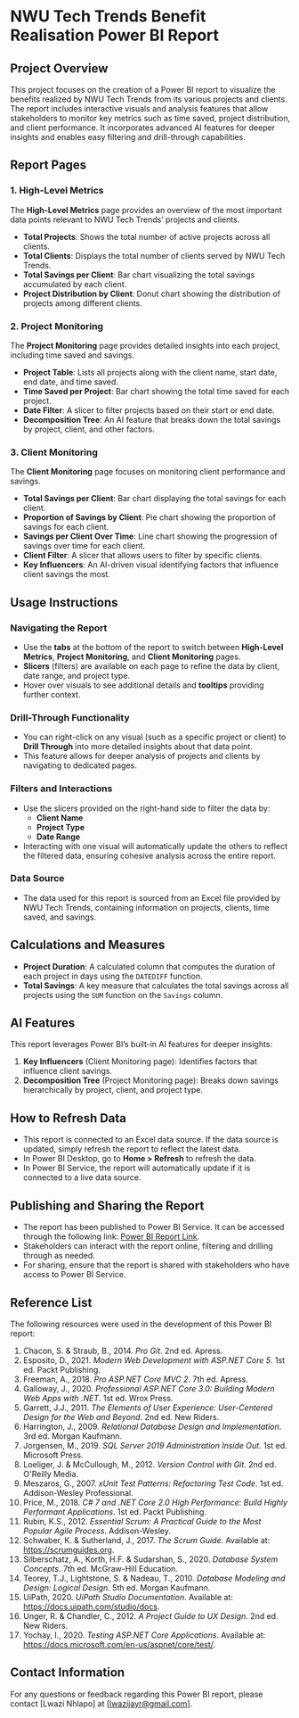 # NWU Tech Trends Benefit Realisation Power BI Report

## Project Overview
This project focuses on the creation of a Power BI report to visualize the benefits realized by NWU Tech Trends from its various projects and clients. The report includes interactive visuals and analysis features that allow stakeholders to monitor key metrics such as time saved, project distribution, and client performance. It incorporates advanced AI features for deeper insights and enables easy filtering and drill-through capabilities.

## Report Pages

### 1. High-Level Metrics
The **High-Level Metrics** page provides an overview of the most important data points relevant to NWU Tech Trends’ projects and clients.

- **Total Projects**: Shows the total number of active projects across all clients.
- **Total Clients**: Displays the total number of clients served by NWU Tech Trends.
- **Total Savings per Client**: Bar chart visualizing the total savings accumulated by each client.
- **Project Distribution by Client**: Donut chart showing the distribution of projects among different clients.


### 2. Project Monitoring
The **Project Monitoring** page provides detailed insights into each project, including time saved and savings.

- **Project Table**: Lists all projects along with the client name, start date, end date, and time saved.
- **Time Saved per Project**: Bar chart showing the total time saved for each project.
- **Date Filter**: A slicer to filter projects based on their start or end date.
- **Decomposition Tree**: An AI feature that breaks down the total savings by project, client, and other factors.

### 3. Client Monitoring
The **Client Monitoring** page focuses on monitoring client performance and savings.

- **Total Savings per Client**: Bar chart displaying the total savings for each client.
- **Proportion of Savings by Client**: Pie chart showing the proportion of savings for each client.
- **Savings per Client Over Time**: Line chart showing the progression of savings over time for each client.
- **Client Filter**: A slicer that allows users to filter by specific clients.
- **Key Influencers**: An AI-driven visual identifying factors that influence client savings the most.

## Usage Instructions

### Navigating the Report
- Use the **tabs** at the bottom of the report to switch between **High-Level Metrics**, **Project Monitoring**, and **Client Monitoring** pages.
- **Slicers** (filters) are available on each page to refine the data by client, date range, and project type.
- Hover over visuals to see additional details and **tooltips** providing further context.

### Drill-Through Functionality
- You can right-click on any visual (such as a specific project or client) to **Drill Through** into more detailed insights about that data point. 
- This feature allows for deeper analysis of projects and clients by navigating to dedicated pages.

### Filters and Interactions
- Use the slicers provided on the right-hand side to filter the data by:
  - **Client Name**
  - **Project Type**
  - **Date Range**
- Interacting with one visual will automatically update the others to reflect the filtered data, ensuring cohesive analysis across the entire report.

### Data Source
- The data used for this report is sourced from an Excel file provided by NWU Tech Trends, containing information on projects, clients, time saved, and savings.

## Calculations and Measures

- **Project Duration**: A calculated column that computes the duration of each project in days using the `DATEDIFF` function.
- **Total Savings**: A key measure that calculates the total savings across all projects using the `SUM` function on the `Savings` column.

## AI Features
This report leverages Power BI’s built-in AI features for deeper insights:

1. **Key Influencers** (Client Monitoring page): Identifies factors that influence client savings.
2. **Decomposition Tree** (Project Monitoring page): Breaks down savings hierarchically by project, client, and project type.

## How to Refresh Data
- This report is connected to an Excel data source. If the data source is updated, simply refresh the report to reflect the latest data.
- In Power BI Desktop, go to **Home > Refresh** to refresh the data.
- In Power BI Service, the report will automatically update if it is connected to a live data source.

## Publishing and Sharing the Report
- The report has been published to Power BI Service. It can be accessed through the following link: [Power BI Report Link](#).
- Stakeholders can interact with the report online, filtering and drilling through as needed.
- For sharing, ensure that the report is shared with stakeholders who have access to Power BI Service.

## Reference List
The following resources were used in the development of this Power BI report:

1. Chacon, S. & Straub, B., 2014. *Pro Git*. 2nd ed. Apress.
2. Esposito, D., 2021. *Modern Web Development with ASP.NET Core 5*. 1st ed. Packt Publishing.
3. Freeman, A., 2018. *Pro ASP.NET Core MVC 2*. 7th ed. Apress.
4. Galloway, J., 2020. *Professional ASP.NET Core 3.0: Building Modern Web Apps with .NET*. 1st ed. Wrox Press.
5. Garrett, J.J., 2011. *The Elements of User Experience: User-Centered Design for the Web and Beyond*. 2nd ed. New Riders.
6. Harrington, J., 2009. *Relational Database Design and Implementation*. 3rd ed. Morgan Kaufmann.
7. Jorgensen, M., 2019. *SQL Server 2019 Administration Inside Out*. 1st ed. Microsoft Press.
8. Loeliger, J. & McCullough, M., 2012. *Version Control with Git*. 2nd ed. O'Reilly Media.
9. Meszaros, G., 2007. *xUnit Test Patterns: Refactoring Test Code*. 1st ed. Addison-Wesley Professional.
10. Price, M., 2018. *C# 7 and .NET Core 2.0 High Performance: Build Highly Performant Applications*. 1st ed. Packt Publishing.
11. Rubin, K.S., 2012. *Essential Scrum: A Practical Guide to the Most Popular Agile Process*. Addison-Wesley.
12. Schwaber, K. & Sutherland, J., 2017. *The Scrum Guide*. Available at: https://scrumguides.org.
13. Silberschatz, A., Korth, H.F. & Sudarshan, S., 2020. *Database System Concepts*. 7th ed. McGraw-Hill Education.
14. Teorey, T.J., Lightstone, S. & Nadeau, T., 2010. *Database Modeling and Design: Logical Design*. 5th ed. Morgan Kaufmann.
15. UiPath, 2020. *UiPath Studio Documentation*. Available at: https://docs.uipath.com/studio/docs.
16. Unger, R. & Chandler, C., 2012. *A Project Guide to UX Design*. 2nd ed. New Riders.
17. Yochay, I., 2020. *Testing ASP.NET Core Applications*. Available at: https://docs.microsoft.com/en-us/aspnet/core/test/.

## Contact Information
For any questions or feedback regarding this Power BI report, please contact [Lwazi Nhlapo] at [lwazijayr@gmail.com].
